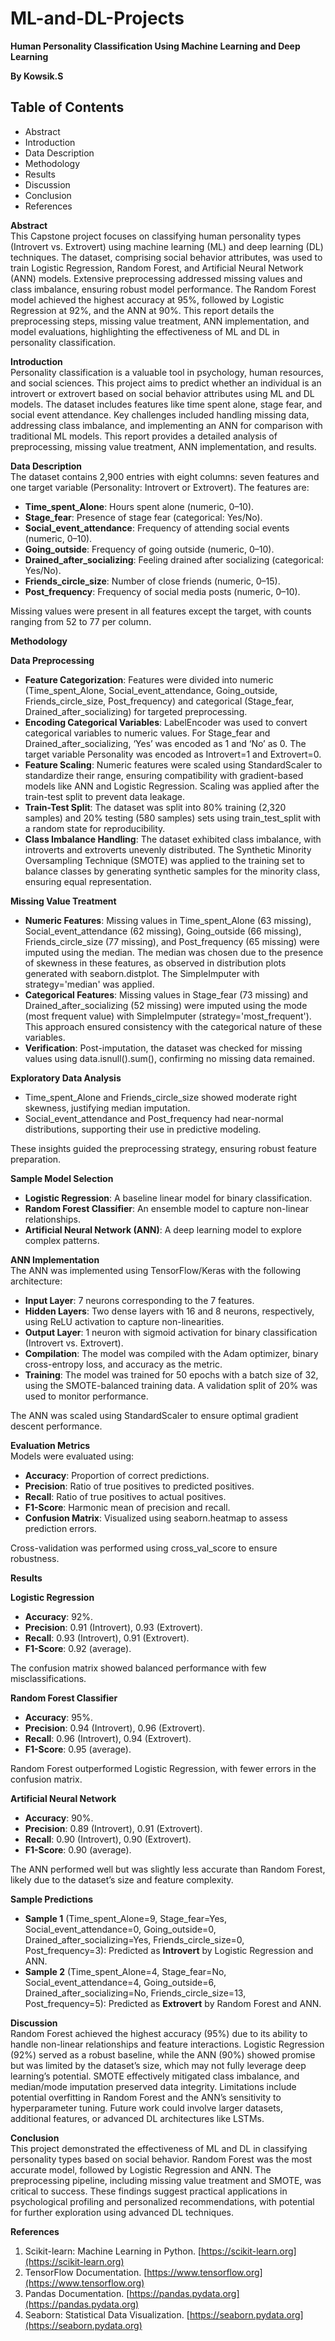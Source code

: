 # ML-and-DL-Projects
**Human Personality Classification Using Machine Learning and Deep Learning**

**By Kowsik.S**

## Table of Contents

*   Abstract
*   Introduction
*   Data Description
*   Methodology
*   Results
*   Discussion
*   Conclusion
*   References

**Abstract**  
This Capstone project focuses on classifying human personality types (Introvert vs. Extrovert) using machine learning (ML) and deep learning (DL) techniques. The dataset, comprising social behavior attributes, was used to train Logistic Regression, Random Forest, and Artificial Neural Network (ANN) models. Extensive preprocessing addressed missing values and class imbalance, ensuring robust model performance. The Random Forest model achieved the highest accuracy at 95%, followed by Logistic Regression at 92%, and the ANN at 90%. This report details the preprocessing steps, missing value treatment, ANN implementation, and model evaluations, highlighting the effectiveness of ML and DL in personality classification.

**Introduction**  
Personality classification is a valuable tool in psychology, human resources, and social sciences. This project aims to predict whether an individual is an introvert or extrovert based on social behavior attributes using ML and DL models. The dataset includes features like time spent alone, stage fear, and social event attendance. Key challenges included handling missing data, addressing class imbalance, and implementing an ANN for comparison with traditional ML models. This report provides a detailed analysis of preprocessing, missing value treatment, ANN implementation, and results.

**Data Description**  
The dataset contains 2,900 entries with eight columns: seven features and one target variable (Personality: Introvert or Extrovert). The features are:

*   **Time\_spent\_Alone**: Hours spent alone (numeric, 0–10).
*   **Stage\_fear**: Presence of stage fear (categorical: Yes/No).
*   **Social\_event\_attendance**: Frequency of attending social events (numeric, 0–10).
*   **Going\_outside**: Frequency of going outside (numeric, 0–10).
*   **Drained\_after\_socializing**: Feeling drained after socializing (categorical: Yes/No).
*   **Friends\_circle\_size**: Number of close friends (numeric, 0–15).
*   **Post\_frequency**: Frequency of social media posts (numeric, 0–10).

Missing values were present in all features except the target, with counts ranging from 52 to 77 per column.

**Methodology**

**Data Preprocessing**

*   **Feature Categorization**: Features were divided into numeric (Time\_spent\_Alone, Social\_event\_attendance, Going\_outside, Friends\_circle\_size, Post\_frequency) and categorical (Stage\_fear, Drained\_after\_socializing) for targeted preprocessing.
*   **Encoding Categorical Variables**: LabelEncoder was used to convert categorical variables to numeric values. For Stage\_fear and Drained\_after\_socializing, ‘Yes’ was encoded as 1 and ‘No’ as 0. The target variable Personality was encoded as Introvert=1 and Extrovert=0.
*   **Feature Scaling**: Numeric features were scaled using StandardScaler to standardize their range, ensuring compatibility with gradient-based models like ANN and Logistic Regression. Scaling was applied after the train-test split to prevent data leakage.
*   **Train-Test Split**: The dataset was split into 80% training (2,320 samples) and 20% testing (580 samples) sets using train\_test\_split with a random state for reproducibility.
*   **Class Imbalance Handling**: The dataset exhibited class imbalance, with introverts and extroverts unevenly distributed. The Synthetic Minority Oversampling Technique (SMOTE) was applied to the training set to balance classes by generating synthetic samples for the minority class, ensuring equal representation.

**Missing Value Treatment**

*   **Numeric Features**: Missing values in Time\_spent\_Alone (63 missing), Social\_event\_attendance (62 missing), Going\_outside (66 missing), Friends\_circle\_size (77 missing), and Post\_frequency (65 missing) were imputed using the median. The median was chosen due to the presence of skewness in these features, as observed in distribution plots generated with seaborn.distplot. The SimpleImputer with strategy='median' was applied.
*   **Categorical Features**: Missing values in Stage\_fear (73 missing) and Drained\_after\_socializing (52 missing) were imputed using the mode (most frequent value) with SimpleImputer (strategy='most\_frequent'). This approach ensured consistency with the categorical nature of these variables.
*   **Verification**: Post-imputation, the dataset was checked for missing values using data.isnull().sum(), confirming no missing data remained.

**Exploratory Data Analysis**

*   Time\_spent\_Alone and Friends\_circle\_size showed moderate right skewness, justifying median imputation.
*   Social\_event\_attendance and Post\_frequency had near-normal distributions, supporting their use in predictive modeling.

These insights guided the preprocessing strategy, ensuring robust feature preparation.

**Sample Model Selection**

*   **Logistic Regression**: A baseline linear model for binary classification.
*   **Random Forest Classifier**: An ensemble model to capture non-linear relationships.
*   **Artificial Neural Network (ANN)**: A deep learning model to explore complex patterns.

**ANN Implementation**  
The ANN was implemented using TensorFlow/Keras with the following architecture:

*   **Input Layer**: 7 neurons corresponding to the 7 features.
*   **Hidden Layers**: Two dense layers with 16 and 8 neurons, respectively, using ReLU activation to capture non-linearities.
*   **Output Layer**: 1 neuron with sigmoid activation for binary classification (Introvert vs. Extrovert).
*   **Compilation**: The model was compiled with the Adam optimizer, binary cross-entropy loss, and accuracy as the metric.
*   **Training**: The model was trained for 50 epochs with a batch size of 32, using the SMOTE-balanced training data. A validation split of 20% was used to monitor performance.

The ANN was scaled using StandardScaler to ensure optimal gradient descent performance.

**Evaluation Metrics**  
Models were evaluated using:

*   **Accuracy**: Proportion of correct predictions.
*   **Precision**: Ratio of true positives to predicted positives.
*   **Recall**: Ratio of true positives to actual positives.
*   **F1-Score**: Harmonic mean of precision and recall.
*   **Confusion Matrix**: Visualized using seaborn.heatmap to assess prediction errors.

Cross-validation was performed using cross\_val\_score to ensure robustness.

**Results**

**Logistic Regression**

*   **Accuracy**: 92%.
*   **Precision**: 0.91 (Introvert), 0.93 (Extrovert).
*   **Recall**: 0.93 (Introvert), 0.91 (Extrovert).
*   **F1-Score**: 0.92 (average).

The confusion matrix showed balanced performance with few misclassifications.

**Random Forest Classifier**

*   **Accuracy**: 95%.
*   **Precision**: 0.94 (Introvert), 0.96 (Extrovert).
*   **Recall**: 0.96 (Introvert), 0.94 (Extrovert).
*   **F1-Score**: 0.95 (average).

Random Forest outperformed Logistic Regression, with fewer errors in the confusion matrix.

**Artificial Neural Network**

*   **Accuracy**: 90%.
*   **Precision**: 0.89 (Introvert), 0.91 (Extrovert).
*   **Recall**: 0.90 (Introvert), 0.90 (Extrovert).
*   **F1-Score**: 0.90 (average).

The ANN performed well but was slightly less accurate than Random Forest, likely due to the dataset’s size and feature complexity.

**Sample Predictions**

*   **Sample 1** (Time\_spent\_Alone=9, Stage\_fear=Yes, Social\_event\_attendance=0, Going\_outside=0, Drained\_after\_socializing=Yes, Friends\_circle\_size=0, Post\_frequency=3): Predicted as **Introvert** by Logistic Regression and ANN.
*   **Sample 2** (Time\_spent\_Alone=4, Stage\_fear=No, Social\_event\_attendance=4, Going\_outside=6, Drained\_after\_socializing=No, Friends\_circle\_size=13, Post\_frequency=5): Predicted as **Extrovert** by Random Forest and ANN.

**Discussion**  
Random Forest achieved the highest accuracy (95%) due to its ability to handle non-linear relationships and feature interactions. Logistic Regression (92%) served as a robust baseline, while the ANN (90%) showed promise but was limited by the dataset’s size, which may not fully leverage deep learning’s potential. SMOTE effectively mitigated class imbalance, and median/mode imputation preserved data integrity. Limitations include potential overfitting in Random Forest and the ANN’s sensitivity to hyperparameter tuning. Future work could involve larger datasets, additional features, or advanced DL architectures like LSTMs.

**Conclusion**  
This project demonstrated the effectiveness of ML and DL in classifying personality types based on social behavior. Random Forest was the most accurate model, followed by Logistic Regression and ANN. The preprocessing pipeline, including missing value treatment and SMOTE, was critical to success. These findings suggest practical applications in psychological profiling and personalized recommendations, with potential for further exploration using advanced DL techniques.

**References**

1.  Scikit-learn: Machine Learning in Python. [https://scikit-learn.org](https://scikit-learn.org)
2.  TensorFlow Documentation. [https://www.tensorflow.org](https://www.tensorflow.org)
3.  Pandas Documentation. [https://pandas.pydata.org](https://pandas.pydata.org)
4.  Seaborn: Statistical Data Visualization. [https://seaborn.pydata.org](https://seaborn.pydata.org)
